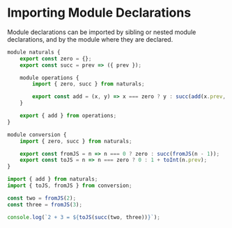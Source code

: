 # Importing Module Declarations

Module declarations can be imported by sibling or nested module declarations, and by the module where they are declared.

```js
module naturals {
    export const zero = {};
    export const succ = prev => ({ prev });

    module operations {
        import { zero, succ } from naturals;

        export const add = (x, y) => x === zero ? y : succ(add(x.prev, y));
    }

    export { add } from operations;
}

module conversion {
    import { zero, succ } from naturals;

    export const fromJS = n => n === 0 ? zero : succ(fromJS(n - 1));
    export const toJS = n => n === zero ? 0 : 1 + toInt(n.prev);
}

import { add } from naturals;
import { toJS, fromJS } from conversion;

const two = fromJS(2);
const three = fromJS(3);

console.log(`2 + 3 = ${toJS(succ(two, three))}`);
```
